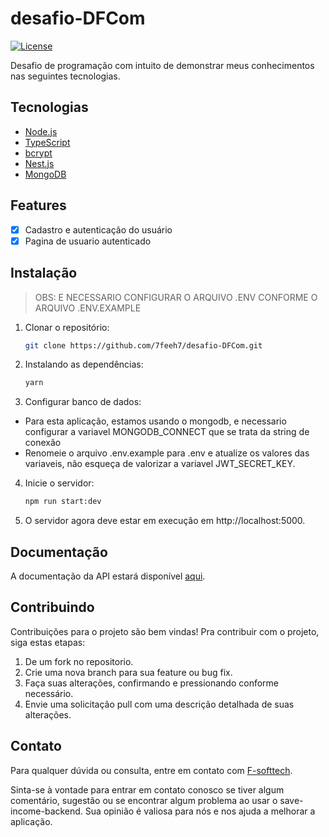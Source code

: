 # desafio-DFCom
[![License](https://img.shields.io/badge/License-MIT-blue.svg)](https://opensource.org/licenses/MIT)

Desafio de programação com intuito de demonstrar meus conhecimentos nas seguintes tecnologias.

## Tecnologias

- [Node.js](https://nodejs.org/en/)
- [TypeScript](https://www.typescriptlang.org/)
- [bcrypt](https://www.npmjs.com/package/bcrypt)
- [Nest.js](https://nestjs.com/)
- [MongoDB](https://www.mongodb.com/)

## Features

- [x] Cadastro e autenticação do usuário
- [x] Pagina de usuario autenticado

## Instalação

> OBS: E NECESSARIO CONFIGURAR O ARQUIVO .ENV CONFORME O ARQUIVO .ENV.EXAMPLE

1. Clonar o repositório:

    ```bash
    git clone https://github.com/7feeh7/desafio-DFCom.git
    ```

2. Instalando as dependências:
    
    ```bash
    yarn
    ```

3. Configurar banco de dados:

- Para esta aplicação, estamos usando o mongodb, e necessario configurar a variavel MONGODB_CONNECT que se trata da string de conexão
- Renomeie o arquivo .env.example para .env e atualize os valores das variaveis, não esqueça de valorizar a variavel JWT_SECRET_KEY.

4. Inicie o servidor:
    
    ```bash
    npm run start:dev
    ```
5. O servidor agora deve estar em execução em http://localhost:5000.

## Documentação

A documentação da API estará disponível [aqui]().

## Contribuindo

Contribuições para o projeto são bem vindas! Pra contribuir com o projeto, siga estas etapas:


1. De um fork no repositorio.
2. Crie uma nova branch para sua feature ou bug fix.
3. Faça suas alterações, confirmando e pressionando conforme necessário.
4. Envie uma solicitação pull com uma descrição detalhada de suas alterações.


## Contato

Para qualquer dúvida ou consulta, entre em contato com [F-softtech](mailto:felipe.pires.soaresti@gmail.com).

Sinta-se à vontade para entrar em contato conosco se tiver algum comentário, sugestão ou se encontrar algum problema ao usar o save-income-backend. Sua opinião é valiosa para nós e nos ajuda a melhorar a aplicação.



